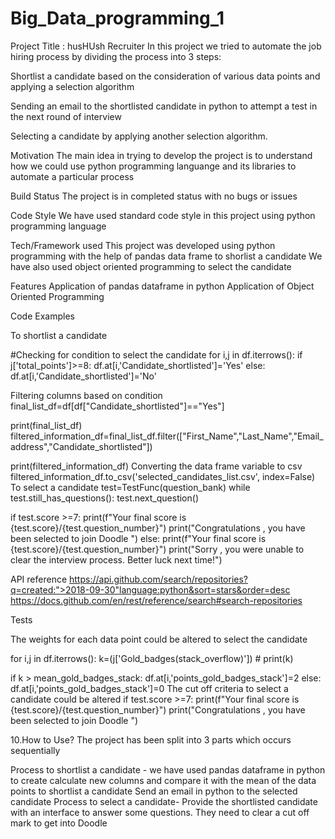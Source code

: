 # Big_Data_programming_1
Project Title : husHUsh Recruiter In this project we tried to automate the job hiring process by dividing the process into 3 steps:

Shortlist a candidate based on the consideration of various data points and applying a selection algorithm

Sending an email to the shortlisted candidate in python to attempt a test in the next round of interview

Selecting a candidate by applying another selection algorithm.

Motivation The main idea in trying to develop the project is to understand how we could use python programming languange and its libraries to automate a particular process

Build Status The project is in completed status with no bugs or issues

Code Style We have used standard code style in this project using python programming language

Tech/Framework used This project was developed using python programming with the help of pandas data frame to shorlist a candidate We have also used object oriented programming to select the candidate

Features Application of pandas dataframe in python Application of Object Oriented Programming

Code Examples

To shortlist a candidate

#Checking for condition to select the candidate for i,j in df.iterrows(): if j['total_points']>=8: df.at[i,'Candidate_shortlisted']='Yes' else: df.at[i,'Candidate_shortlisted']='No'

Filtering columns based on condition
final_list_df=df[df["Candidate_shortlisted"]=="Yes"]

print(final_list_df)
filtered_information_df=final_list_df.filter(["First_Name","Last_Name","Email_address","Candidate_shortlisted"])

print(filtered_information_df)
Converting the data frame variable to csv
filtered_information_df.to_csv('selected_candidates_list.csv', index=False)
To select a candidate
test=TestFunc(question_bank) while test.still_has_questions(): test.next_question()

if test.score >=7: print(f"Your final score is {test.score}/{test.question_number}") print("Congratulations , you have been selected to join Doodle ") else: print(f"Your final score is {test.score}/{test.question_number}") print("Sorry , you were unable to clear the interview process. Better luck next time!")

API reference https://api.github.com/search/repositories?q=created:">2018-09-30"language:python&sort=stars&order=desc https://docs.github.com/en/rest/reference/search#search-repositories

Tests

The weights for each data point could be altered to select the candidate

for i,j in df.iterrows(): k=(j['Gold_badges(stack_overflow)']) # print(k)

if k > mean_gold_badges_stack:
    df.at[i,'points_gold_badges_stack']=2 
else:
    df.at[i,'points_gold_badges_stack']=0 
The cut off criteria to select a candidate could be altered
if test.score >=7: print(f"Your final score is {test.score}/{test.question_number}") print("Congratulations , you have been selected to join Doodle ")

10.How to Use? The project has been split into 3 parts which occurs sequentially

Process to shortlist a candidate - we have used pandas dataframe in python to create calculate new columns and compare it with the mean of the data points to shortlist a candidate
Send an email in python to the selected candidate
Process to select a candidate- Provide the shortlisted candidate with an interface to answer some questions. They need to clear a cut off mark to get into Doodle
